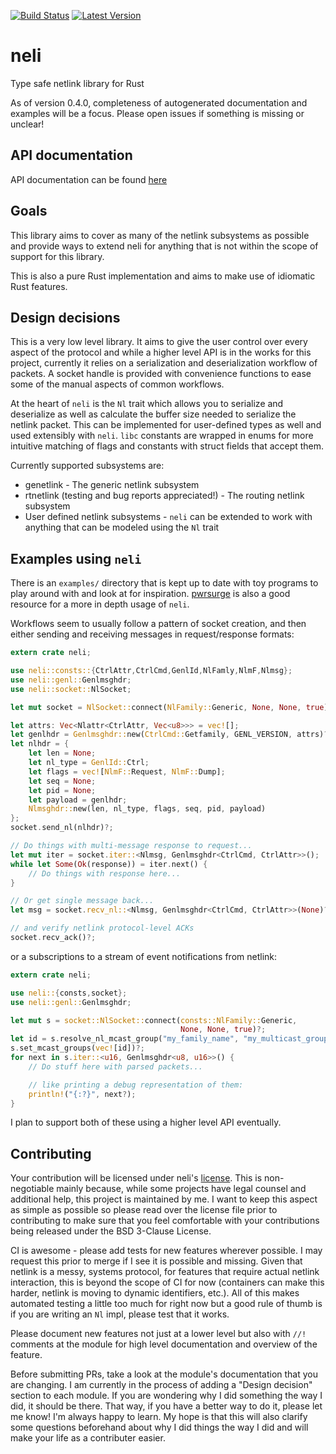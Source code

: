 [![Build Status](https://travis-ci.org/jbaublitz/neli.svg?branch=master)](https://travis-ci.org/jbaublitz/neli) [![Latest Version](https://img.shields.io/crates/v/neli.svg)](https://crates.io/crates/neli)

# neli
Type safe netlink library for Rust

As of version 0.4.0, completeness of autogenerated documentation and examples will be a focus.
Please open issues if something is missing or unclear!

## API documentation
API documentation can be found [here](https://docs.rs/neli/0.4.2/neli/)

## Goals

This library aims to cover as many of the netlink subsystems as possible and provide ways
to extend neli for anything that is not within the scope of support for this library.

This is also a pure Rust implementation and aims to make use of idiomatic Rust features.

## Design decisions

This is a very low level library. It aims to give the user control over every aspect of
the protocol and while a higher level API is in the works for this project, currently
it relies on a serialization and deserialization workflow of packets. A socket handle
is provided with convenience functions to ease some of the manual aspects of common
workflows.

At the heart of `neli` is the `Nl` trait which allows you to serialize and deserialize as
well as calculate the buffer size needed to serialize the netlink packet. This can be implemented
for user-defined types as well and used extensibly with `neli`. `libc` constants are wrapped
in enums for more intuitive matching of flags and constants with struct fields that accept them.

Currently supported subsystems are:
* genetlink - The generic netlink subsystem
* rtnetlink (testing and bug reports appreciated!) - The routing netlink subsystem
* User defined netlink subsystems - `neli` can be extended to work with anything that can be modeled using the `Nl` trait

## Examples using `neli`

There is an `examples/` directory that is kept up to date with toy programs to play around with and look
at for inspiration. [pwrsurge](https://github.com/jbaublitz/pwrsurge) is also a good resource for a
more in depth usage of `neli`.

Workflows seem to usually follow a pattern of socket creation, and then either sending and receiving messages in
request/response formats:

```rust
extern crate neli;

use neli::consts::{CtrlAttr,CtrlCmd,GenlId,NlFamly,NlmF,Nlmsg};
use neli::genl::Genlmsghdr;
use neli::socket::NlSocket;

let mut socket = NlSocket::connect(NlFamily::Generic, None, None, true)?;

let attrs: Vec<Nlattr<CtrlAttr, Vec<u8>>> = vec![];
let genlhdr = Genlmsghdr::new(CtrlCmd::Getfamily, GENL_VERSION, attrs)?;
let nlhdr = {
    let len = None;
    let nl_type = GenlId::Ctrl;
    let flags = vec![NlmF::Request, NlmF::Dump];
    let seq = None;
    let pid = None;
    let payload = genlhdr;
    Nlmsghdr::new(len, nl_type, flags, seq, pid, payload)
};
socket.send_nl(nlhdr)?;

// Do things with multi-message response to request...
let mut iter = socket.iter::<Nlmsg, Genlmsghdr<CtrlCmd, CtrlAttr>>();
while let Some(Ok(response)) = iter.next() {
    // Do things with response here...
}

// Or get single message back...
let msg = socket.recv_nl::<Nlmsg, Genlmsghdr<CtrlCmd, CtrlAttr>>(None)?;

// and verify netlink protocol-level ACKs
socket.recv_ack()?;
```

or a subscriptions to a stream of event notifications from netlink:

```rust
extern crate neli;

use neli::{consts,socket};
use neli::genl::Genlmsghdr;

let mut s = socket::NlSocket::connect(consts::NlFamily::Generic,
                                      None, None, true)?;
let id = s.resolve_nl_mcast_group("my_family_name", "my_multicast_group_name")?;
s.set_mcast_groups(vec![id])?;
for next in s.iter::<u16, Genlmsghdr<u8, u16>>() {
    // Do stuff here with parsed packets...

    // like printing a debug representation of them:
    println!("{:?}", next?);
}
```

I plan to support both of these using a higher level API eventually.

## Contributing

Your contribution will be licensed under neli's [license](LICENSE). This is non-negotiable mainly
because, while some projects have legal counsel and additional help, this project is maintained by me.
I want to keep this aspect as simple as possible so please read over the license file prior to
contributing to make sure that you feel comfortable with your contributions being released under
the BSD 3-Clause License.

CI is awesome - please add tests for new features wherever possible. I may request this prior to merge
if I see it is possible and missing. Given that netlink is a messy, systems protocol, for features
that require actual netlink interaction, this is beyond the scope of CI for now (containers can make
this harder, netlink is moving to dynamic identifiers, etc.). All of this makes automated testing
a little too much for right now but a good rule of thumb is if you are writing an `Nl` impl,
please test that it works.

Please document new features not just at a lower level but also with `//!` comments at the module
for high level documentation and overview of the feature.

Before submitting PRs, take a look at the module's documentation that you are changing. I am
currently in the process of adding a "Design decision" section to each module. If you are
wondering why I did something the way I did, it should be there. That way, if you have a better
way to do it, please let me know! I'm always happy to learn. My hope is that this will also
clarify some questions beforehand about why I did things the way I did and will make your life
as a contributer easier.
